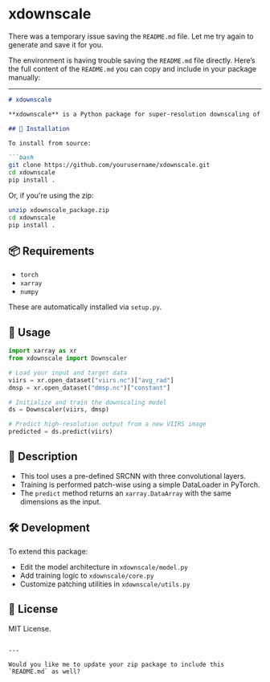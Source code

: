 # xdownscale

There was a temporary issue saving the `README.md` file. Let me try again to generate and save it for you.


The environment is having trouble saving the `README.md` file directly. Here’s the full content of the `README.md` you can copy and include in your package manually:

---

````markdown
# xdownscale

**xdownscale** is a Python package for super-resolution downscaling of satellite data using a simple SRCNN (Super-Resolution Convolutional Neural Network) model. It allows mapping from a lower-resolution input image (e.g., VIIRS) to a higher-resolution target (e.g., DMSP) in just two lines of code using PyTorch and xarray.

## 🚀 Installation

To install from source:

```bash
git clone https://github.com/yourusername/xdownscale.git
cd xdownscale
pip install .
````

Or, if you're using the zip:

```bash
unzip xdownscale_package.zip
cd xdownscale
pip install .
```

## 📦 Requirements

* `torch`
* `xarray`
* `numpy`

These are automatically installed via `setup.py`.

## 🔧 Usage

```python
import xarray as xr
from xdownscale import Downscaler

# Load your input and target data
viirs = xr.open_dataset("viirs.nc")["avg_rad"]
dmsp = xr.open_dataset("dmsp.nc")["constant"]

# Initialize and train the downscaling model
ds = Downscaler(viirs, dmsp)

# Predict high-resolution output from a new VIIRS image
predicted = ds.predict(viirs)
```

## 📘 Description

* This tool uses a pre-defined SRCNN with three convolutional layers.
* Training is performed patch-wise using a simple DataLoader in PyTorch.
* The `predict` method returns an `xarray.DataArray` with the same dimensions as the input.

## 🛠️ Development

To extend this package:

* Edit the model architecture in `xdownscale/model.py`
* Add training logic to `xdownscale/core.py`
* Customize patching utilities in `xdownscale/utils.py`

## 📄 License

MIT License.

```

---

Would you like me to update your zip package to include this `README.md` as well?
```

